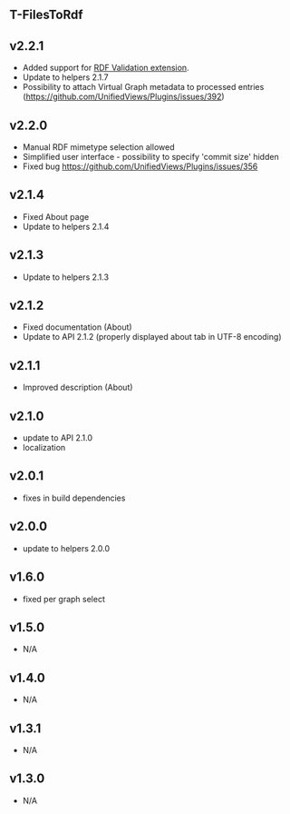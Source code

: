 T-FilesToRdf
----------

v2.2.1
---
* Added support for [RDF Validation extension](https://grips.semantic-web.at/display/UDDOC/RDF+Validation).
* Update to helpers 2.1.7
* Possibility to attach Virtual Graph metadata to processed entries (https://github.com/UnifiedViews/Plugins/issues/392)


v2.2.0
---
* Manual RDF mimetype selection allowed
* Simplified user interface - possibility to specify 'commit size' hidden
* Fixed bug https://github.com/UnifiedViews/Plugins/issues/356

v2.1.4
---
* Fixed About page
* Update to helpers 2.1.4

v2.1.3
---
* Update to helpers 2.1.3

v2.1.2
---
* Fixed documentation (About)
* Update to API 2.1.2 (properly displayed about tab in UTF-8 encoding)

v2.1.1
---
* Improved description (About)

v2.1.0
---
* update to API 2.1.0
* localization

v2.0.1
---
* fixes in build dependencies

v2.0.0
---
* update to helpers 2.0.0

v1.6.0
---
* fixed per graph select

v1.5.0
---
* N/A

v1.4.0
---
* N/A

v1.3.1
---
* N/A

v1.3.0
---
* N/A

